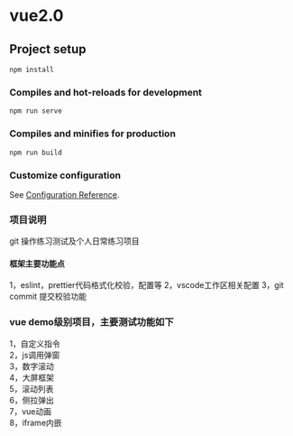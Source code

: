 # vue2.0

## Project setup

```
npm install
```
### Compiles and hot-reloads for development

```
npm run serve
```

### Compiles and minifies for production

```
npm run build
```

### Customize configuration
See [Configuration Reference](https://cli.vuejs.org/config/).


### 项目说明
git 操作练习测试及个人日常练习项目
#### 框架主要功能点
1，eslint，prettier代码格式化校验，配置等
2，vscode工作区相关配置
3，git commit 提交校验功能


### vue demo级别项目，主要测试功能如下
1，自定义指令</br>
2，js调用弹窗</br>
3，数字滚动</br>
4，大屏框架</br>
5，滚动列表</br>
6，侧拉弹出</br>
7，vue动画</br>
8，iframe内嵌</br>

